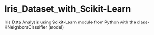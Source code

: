 # Iris_Dataset_with_Scikit-Learn
Iris Data Analysis using Scikit-Learn module from Python with the class-KNeighborsClassifier (model)
